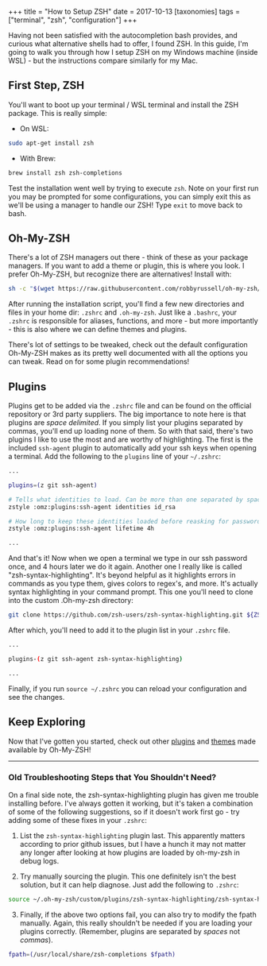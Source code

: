 +++
title = "How to Setup ZSH"
date = 2017-10-13
[taxonomies]
tags = ["terminal", "zsh", "configuration"]
+++

Having not been satisfied with the autocompletion bash provides, and curious what alternative shells had to offer, I found ZSH.<!-- more --> In this guide, I'm going to walk you through how I setup ZSH on my Windows machine (inside WSL) - but the instructions compare similarly for my Mac.

## First Step, ZSH
You'll want to boot up your terminal / WSL terminal and install the ZSH package. This is really simple:

- On WSL:
```sh
sudo apt-get install zsh
```

- With Brew:
```sh
brew install zsh zsh-completions
```

Test the installation went well by trying to execute `zsh`. Note on your first run you may be prompted for some configurations, you can simply exit this as we'll be using a manager to handle our ZSH! Type `exit` to move back to bash.

## Oh-My-ZSH
There's a lot of ZSH managers out there - think of these as your package managers. If you want to add a theme or plugin, this is where you look. I prefer Oh-My-ZSH, but recognize there are alternatives! Install with:

```sh
sh -c "$(wget https://raw.githubusercontent.com/robbyrussell/oh-my-zsh/master/tools/install.sh -O -)"
```

After running the installation script, you'll find a few new directories and files in your home dir: `.zshrc` and `.oh-my-zsh`. Just like a `.bashrc`, your `.zshrc` is responsible for aliases, functions, and more - but more importantly - this is also where we can define themes and plugins.

There's lot of settings to be tweaked, check out the default configuration Oh-My-ZSH makes as its pretty well documented with all the options you can tweak. Read on for some plugin recommendations!

## Plugins
Plugins get to be added via the `.zshrc` file and can be found on the official repository or 3rd party suppliers. The big importance to note here is that plugins are *space delimited*. If you simply list your plugins separated by commas, you'll end up loading none of them. So with that said, there's two plugins I like to use the most and are worthy of highlighting. The first is the included `ssh-agent` plugin to automatically add your ssh keys when opening a terminal. Add the following to the `plugins` line of your `~/.zshrc`:

```sh
...

plugins=(z git ssh-agent)

# Tells what identities to load. Can be more than one separated by spaces.
zstyle :omz:plugins:ssh-agent identities id_rsa

# How long to keep these identities loaded before reasking for password.
zstyle :omz:plugins:ssh-agent lifetime 4h

...
```

And that's it! Now when we open a terminal we type in our ssh password once, and 4 hours later we do it again. Another one I really like is called "zsh-syntax-highlighting". It's beyond helpful as it highlights errors in commands as you type them, gives colors to regex's, and more. It's actually syntax highlighting in your command prompt. This one you'll need to clone into the custom .Oh-my-zsh directory:

```sh
git clone https://github.com/zsh-users/zsh-syntax-highlighting.git ${ZSH_CUSTOM:-~/.oh-my-zsh/custom}/plugins/zsh-syntax-highlighting
```

After which, you'll need to add it to the plugin list in your `.zshrc` file.

```sh
...

plugins-(z git ssh-agent zsh-syntax-highlighting)

...
```

Finally, if you run `source ~/.zshrc` you can reload your configuration and see the changes.

## Keep Exploring
Now that I've gotten you started, check out other [plugins](https://github.com/robbyrussell/oh-my-zsh/wiki/Plugins) and [themes](https://github.com/robbyrussell/oh-my-zsh/wiki/themes) made available by Oh-My-ZSH!

---

### Old Troubleshooting Steps that You Shouldn't Need?
On a final side note, the zsh-syntax-highlighting plugin has given me trouble installing before. I've always gotten it working, but it's taken a combination of some of the following suggestions, so if it doesn't work first go - try adding some of these fixes in your `.zshrc`:

1. List the `zsh-syntax-highlighting` plugin last. This apparently matters according to prior github issues, but I have a hunch it may not matter any longer after looking at how plugins are loaded by oh-my-zsh in debug logs.

2. Try manually sourcing the plugin. This one definitely isn't the best solution, but it can help diagnose. Just add the following to `.zshrc`:
```sh
source ~/.oh-my-zsh/custom/plugins/zsh-syntax-highlighting/zsh-syntax-highlighting.zsh
```

3. Finally, if the above two options fail, you can also try to modify the fpath manually. Again, this really shouldn't be needed if you are loading your plugins correctly. (Remember, plugins are separated by *spaces* not *commas*).
```sh
fpath=(/usr/local/share/zsh-completions $fpath)
```
